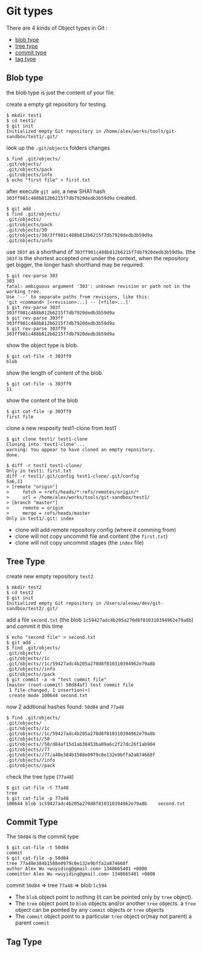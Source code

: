 # Git types

There are 4 kinds of Object types in Git :
  * [blob type](#blob-type)
  * [tree type](#tree-type)
  * [commit type](#commit-type)
  * [tag type](#tag-type)

## Blob type
the blob type is just the content of your file.

create a empty git repository for testing. 
    
    $ mkdir test1
    $ cd test1/
    $ git init
    Initialized empty Git repository in /home/alex/works/tools/git-sandbox/test1/.git/
    
look up the `.git/objects` folders changes

    $ find .git/objects/
    .git/objects/
    .git/objects/pack
    .git/objects/info
    $ echo "first file" > first.txt

after execute `git add`, a new SHA1 hash `303ff981c488b812b6215f7db7920dedb3b59d9a` created.

    $ git add .
    $ find .git/objects/
    .git/objects/
    .git/objects/pack
    .git/objects/30
    .git/objects/30/3ff981c488b812b6215f7db7920dedb3b59d9a
    .git/objects/info

use `303f` as a shorthand of `303ff981c488b812b6215f7db7920dedb3b59d9a`. (the `303f` is the 
shortest accepted one under the context, when the repository get bigger, the longer hash 
shorthand may be required.


    $ git rev-parse 303
    303
    fatal: ambiguous argument '303': unknown revision or path not in the working tree.
    Use '--' to separate paths from revisions, like this:
    'git <command> [<revision>...] -- [<file>...]'
    $ git rev-parse 303f
    303ff981c488b812b6215f7db7920dedb3b59d9a
    $ git rev-parse 303ff
    303ff981c488b812b6215f7db7920dedb3b59d9a
    $ git rev-parse 303ff9
    303ff981c488b812b6215f7db7920dedb3b59d9a

show the object type is blob.

    $ git cat-file -t 303ff9
    blob

show the length of content of the blob.

    $ git cat-file -s 303ff9
    11

show the content of the blob 

    $ git cat-file -p 303ff9
    first file

clone a new resposity test1-clone from test1

    $ git clone test1/ test1-clone
    Cloning into 'test1-clone'...
    warning: You appear to have cloned an empty repository.
    done.
    
    $ diff -r test1 test1-clone/
    Only in test1: first.txt
    diff -r test1/.git/config test1-clone/.git/config
    5a6,11
    > [remote "origin"]
    >     fetch = +refs/heads/*:refs/remotes/origin/*
    >     url = /home/alex/works/tools/git-sandbox/test1/
    > [branch "master"]
    >     remote = origin
    >     merge = refs/heads/master
    Only in test1/.git: index

  * clone will add remote repository config (where it comming from)
  * clone will not copy uncommit file and content (the `first.txt`)
  * clone will not copy uncommit stages (the `index` file) 

## Tree Type

create new empty repository `test2`

    $ mkdir test2
    $ cd test2
    $ git init
    Initialized empty Git repository in /Users/alexwu/dev/git-sandbox/test2/.git/

add a file `second.txt` (the blob `1c59427adc4b205a270d8f810310394962e79a8b`) and commit it this time

    $ echo "second file" > second.txt
    $ git add . 
    $ find .git/objects/
    .git/objects/
    .git/objects//1c
    .git/objects//1c/59427adc4b205a270d8f810310394962e79a8b
    .git/objects//info
    .git/objects//pack
    $ git commit -a -m "test commit file"
    [master (root-commit) 50d84af] test commit file
     1 file changed, 1 insertion(+)
     create mode 100644 second.txt

now 2 addtional hashes found: `50d84` and `77a48` 
    
    $ find .git/objects/
    .git/objects/
    .git/objects//1c
    .git/objects//1c/59427adc4b205a270d8f810310394962e79a8b
    .git/objects//50
    .git/objects//50/d84af15d1ab38453ba09a6c2f27dc26f1ab904
    .git/objects//77
    .git/objects//77/a48e384b1588e0979c0e132e9bffa2a874668f
    .git/objects//info
    .git/objects//pack

check the tree type (`77a48`)

    $ git cat-file -t 77a48
    tree
    $ git cat-file -p 77a48
    100644 blob 1c59427adc4b205a270d8f810310394962e79a8b    second.txt


## Commit Type

The `50d84` is the commit type

    $ git cat-file -t 50d84
    commit
    $ git cat-file -p 50d84
    tree 77a48e384b1588e0979c0e132e9bffa2a874668f
    author Alex Wu <wuyiding@gmail.com> 1348665401 +0800
    committer Alex Wu <wuyiding@gmail.com> 1348665401 +0800


commit `50d84` => tree `77a48` => blob `lc594`

 * The `blob` object point to nothing (it can be pointed only by `tree` object). 
 * The `tree` object point to `blob` objects and/or another `tree` objects. a `tree` object can be pointed by any `commit` objects or `tree` objects
 * The `commit` object point to a particular `tree` object or(may not parent) a parent `commit` 

## Tag Type
